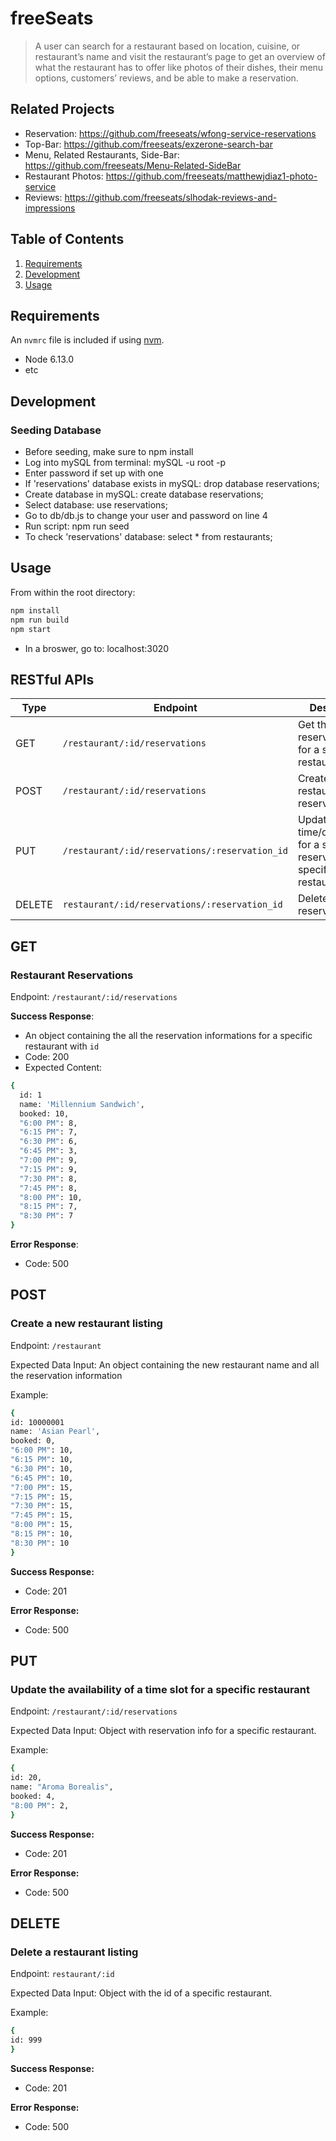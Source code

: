 # freeSeats

> A user can search for a restaurant based on location, cuisine, or restaurant’s name and visit the restaurant’s page to get an overview of what the restaurant has to offer like photos of their dishes, their menu options, customers’ reviews, and be able to make a reservation.

## Related Projects

  - Reservation: https://github.com/freeseats/wfong-service-reservations
  - Top-Bar: https://github.com/freeseats/exzerone-search-bar
  - Menu, Related Restaurants, Side-Bar: https://github.com/freeseats/Menu-Related-SideBar
  - Restaurant Photos: https://github.com/freeseats/matthewjdiaz1-photo-service
  - Reviews: https://github.com/freeseats/slhodak-reviews-and-impressions

## Table of Contents

1. [Requirements](#requirements)
1. [Development](#development)
1. [Usage](#Usage)

## Requirements

An `nvmrc` file is included if using [nvm](https://github.com/creationix/nvm).

- Node 6.13.0
- etc

## Development

### Seeding Database
- Before seeding, make sure to npm install
- Log into mySQL from terminal: mySQL -u root -p
- Enter password if set up with one
- If 'reservations' database exists in mySQL: drop database reservations;
- Create database in mySQL: create database reservations;
- Select database: use reservations;
- Go to db/db.js to change your user and password on line 4
- Run script:
npm run seed
- To check 'reservations' database: select * from restaurants;

## Usage

From within the root directory:
```sh
npm install
npm run build
npm start
```
- In a broswer, go to: localhost:3020

## RESTful APIs

| Type          | Endpoint                                       | Description                                                                   |
| ------------- | ---------------------------------------------- | ------------------------------------------------------------------------------|
| GET           | `/restaurant/:id/reservations`                 | Get the reservation info for a specific restaurant                            |
| POST          | `/restaurant/:id/reservations`                 | Create a new restaurant reservation                                           |
| PUT           | `/restaurant/:id/reservations/:reservation_id` | Update the time/date/guests for a specific reservation of specific restaurant |
| DELETE        | `restaurant/:id/reservations/:reservation_id`  | Delete a reservation                                                          |


## GET

### Restaurant Reservations

Endpoint: ```/restaurant/:id/reservations```  

**Success Response**:
  * An object containing the all the reservation informations for a specific restaurant with ```id```
  * Code: 200
  * Expected Content:

```sh
{
  id: 1
  name: 'Millennium Sandwich',
  booked: 10,
  "6:00 PM": 8,
  "6:15 PM": 7,
  "6:30 PM": 6,
  "6:45 PM": 3,
  "7:00 PM": 9,
  "7:15 PM": 9,
  "7:30 PM": 8,
  "7:45 PM": 8,
  "8:00 PM": 10,
  "8:15 PM": 7,
  "8:30 PM": 7
}

```
**Error Response**: 
  * Code: 500



## POST

### Create a new restaurant listing 

Endpoint: ```/restaurant```

Expected Data Input: An object containing the new restaurant name and all the reservation information

Example: 
  ```sh
{ 
  id: 10000001
  name: 'Asian Pearl',
  booked: 0,
  "6:00 PM": 10,
  "6:15 PM": 10,
  "6:30 PM": 10,
  "6:45 PM": 10,
  "7:00 PM": 15,
  "7:15 PM": 15,
  "7:30 PM": 15,
  "7:45 PM": 15,
  "8:00 PM": 15,
  "8:15 PM": 10,
  "8:30 PM": 10
}
  ```

**Success Response:**
  * Code: 201

**Error Response:**
  * Code: 500


## PUT

### Update the availability of a time slot for a specific restaurant

Endpoint: ```/restaurant/:id/reservations```

Expected Data Input: Object with reservation info for a specific restaurant.

Example: 
  ```sh
{ 
  id: 20,
  name: "Aroma Borealis",
  booked: 4,
  "8:00 PM": 2,
}
  ```

**Success Response:**
  * Code: 201

**Error Response:**
  * Code: 500


## DELETE

### Delete a restaurant listing

Endpoint: ```restaurant/:id```

Expected Data Input: Object with the id of a specific restaurant.

Example: 
  ```sh
{ 
  id: 999
}
  ```

**Success Response:**
  * Code: 201

**Error Response:**
  * Code: 500
